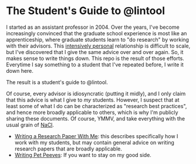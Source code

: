 # The Student's Guide to @lintool

I started as an assistant professor in 2004.
Over the years, I've become increasingly convinced that the graduate school experience is most like an apprenticeship, where graduate students learn to "do research" by working with their advisors.
This [intensively personal](http://phdcomics.com/comics.php?f=1296) relationship is difficult to scale, but I've discovered that I give the same advice over and over again.
So, it makes sense to write things down.
This repo is the result of those efforts.
Everytime I say something to a student that I've repeated before, I write it down here.

The result is a student's guide to @lintool.

Of course, every advisor is idiosyncratic (putting it midly), and I only claim that this advice is what I give to _my_ students.
However, I suspect that at least some of what I do can be characterized as "research best practices", and hence more broadly applicable to others, which is why I'm publicly sharing these documents.
Of course, YMMV, and take everything with the usual grain of [NaCl](https://en.wikipedia.org/wiki/Sodium_chloride).

+ [Writing a Research Paper With Me](writing-a-research-paper-with-me.md): this describes specifically how I work with my students, but may contain general advice on writing research papers that are broadly applicable.
+ [Writing Pet Peeves](writing-pet-peeves.md): If you want to stay on my good side.
